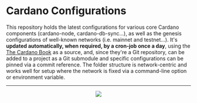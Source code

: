 # Cardano Configurations

This repository holds the latest configurations for various core Cardano components (cardano-node, cardano-db-sync...), as well as the genesis configurations of well-known networks (i.e. mainnet and testnet...). It's **updated automatically, when required, by a cron-job once a day**, using the [The Cardano Book](https://book.world.dev.cardano.org/environments.html) as a source, and, since they're a Git repository, can be added to a project as a Git submodule and specific configurations can be pinned via a commit reference. The folder structure is network-centric and works well for setup where the network is fixed via a command-line option or environment variable.

---

<p align="center">
  <a href='https://github.com/input-output-hk/cardano-configurations/actions/workflows/refresh-configurations.yaml'><img src="https://img.shields.io/github/actions/workflow/status/input-output-hk/cardano-configurations/refresh-configurations.yaml?label=CRON%20JOB&style=for-the-badge"/></a>
</p>
